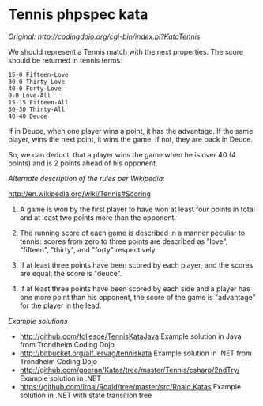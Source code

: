 # Tennis phpspec kata

*Original: http://codingdojo.org/cgi-bin/index.pl?KataTennis*

We should represent a Tennis match with the next properties. The score should be returned in tennis terms:

    15-0 Fifteen-Love
    30-0 Thirty-Love
    40-0 Forty-Love
    0-0 Love-All
    15-15 Fifteen-All
    30-30 Thirty-All
    40-40 Deuce

If in Deuce, when one player wins a point, it has the advantage. If the same player, wins the next point, it wins the game. If not, they are back in Deuce.

So, we can deduct, that a player wins the game when he is over 40 (4 points) and is 2 points ahead of his opponent.


*Alternate description of the rules per Wikipedia:* 

http://en.wikipedia.org/wiki/Tennis#Scoring

1. A game is won by the first player to have won at least four points in total and at least two points more than the opponent.

2. The running score of each game is described in a manner peculiar to tennis: scores from zero to three points are described as "love", "fifteen", "thirty", and "forty" respectively.

3. If at least three points have been scored by each player, and the scores are equal, the score is "deuce".

4. If at least three points have been scored by each side and a player has one more point than his opponent, the score of the game is "advantage" for the player in the lead.

*Example solutions*

* http://github.com/follesoe/TennisKataJava Example solution in Java from Trondheim Coding Dojo
* http://bitbucket.org/alf.lervag/tenniskata Example solution in .NET from Trondheim Coding Dojo
* http://github.com/goeran/Katas/tree/master/Tennis/csharp/2ndTry/ Example solution in .NET
* https://github.com/lroal/Roald/tree/master/src/Roald.Katas Example solution in .NET with state transition tree
